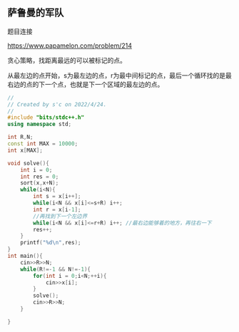 ## 萨鲁曼的军队
题目连接

https://www.papamelon.com/problem/214

贪心策略，找距离最远的可以被标记的点。

从最左边的点开始，s为最左边的点，r为最中间标记的点，最后一个循环找的是最右边的点的下一个点，也就是下一个区域的最左边的点。

```c++
//
// Created by s'c on 2022/4/24.
//
#include "bits/stdc++.h"
using namespace std;

int R,N;
const int MAX = 10000;
int x[MAX];

void solve(){
    int i = 0;
    int res = 0;
    sort(x,x+N);
    while(i<N){
        int s = x[i++];
        while(i<N && x[i]<=s+R) i++;
        int r = x[i-1];
        //再找到下一个左边界
        while(i<N && x[i]<=r+R) i++; //最右边能够着的地方，再往右一下
        res++;
    }
    printf("%d\n",res);
}
int main(){
    cin>>R>>N;
    while(R!=-1 && N!=-1){
        for(int i = 0;i<N;++i){
            cin>>x[i];
        }
        solve();
        cin>>R>>N;
    }

}

```

